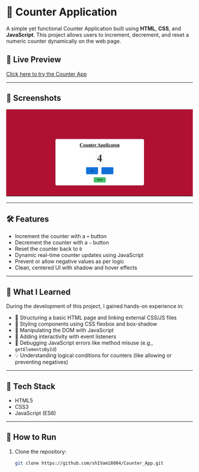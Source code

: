 # 🔢 Counter Application

A simple yet functional Counter Application built using **HTML**, **CSS**, and **JavaScript**. This project allows users to increment, decrement, and reset a numeric counter dynamically on the web page.

## 🚀 Live Preview

[Click here to try the Counter App](https://shivam18004.github.io/Counter_App/)

---

## 📸 Screenshots

![Counter Application Screenshot](https://github.com/shIVam18004/Counter_App/blob/main/Counter_app.png)

---

## 🛠️ Features

- Increment the counter with a `+` button  
- Decrement the counter with a `–` button  
- Reset the counter back to `0`  
- Dynamic real-time counter updates using JavaScript  
- Prevent or allow negative values as per logic  
- Clean, centered UI with shadow and hover effects  

---

## 🧠 What I Learned

During the development of this project, I gained hands-on experience in:

- 🧱 Structuring a basic HTML page and linking external CSS/JS files  
- 🎨 Styling components using CSS flexbox and box-shadow  
- 🧩 Manipulating the DOM with JavaScript  
- 🔁 Adding interactivity with event listeners  
- 🐞 Debugging JavaScript errors like method misuse (e.g., `getElementsById`)  
- 💡 Understanding logical conditions for counters (like allowing or preventing negatives)  

---

## 📂 Tech Stack

- HTML5  
- CSS3  
- JavaScript (ES6)  

---

## 📁 How to Run

1. Clone the repository:
   ```bash
   git clone https://github.com/shIVam18004/Counter_App.git
